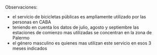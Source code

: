 Observaciones:
- el servicio de bicicletas públicas es ampliamente utilizado por las personas en CABA
- teniendo en cuenta los datos de julio, agosto y septiembre las estaciones de comienzo mas utilizadas se concentran en la zona de Palermo
- el género masculino es quienes mas utilizan este servicio en esos 3 meses indicados